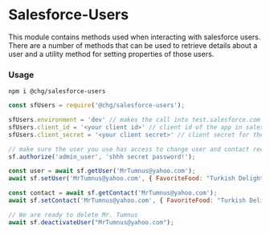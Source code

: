 # Salesforce-Users

This module contains methods used when interacting with salesforce users. There are a number of methods that can be used to retrieve details about a user and a utility method for setting properties of those users.

### Usage

`npm i @chg/salesforce-users`

```javascript
const sfUsers = require('@chg/salesforce-users');

sfUsers.environment = 'dev' // makes the call into test.salesforce.com
sfUsers.client_id = '<your client id>' // client id of the app in salesforce also called 'consumer key'
sfUsers.client_secret = '<your client secret>' // client secret for the app in salesforce

// make sure the user you use has access to change user and contact records in salesforce
sf.authorize('admin_user', 'shhh secret password!'); 

const user = await sf.getUser('MrTumnus@yahoo.com');
await sf.setUser('MrTumnus@yahoo.com', { FavoriteFood: "Turkish Delight" });

const contact = await sf.getContact('MrTumnus@yahoo.com');
await sf.setContact('MrTumnus@yahoo.com', { FavoriteFood: "Turkish Delight" });

// We are ready to delete Mr. Tumnus
await sf.deactivateUser("MrTumnus@yahoo.com");
```

